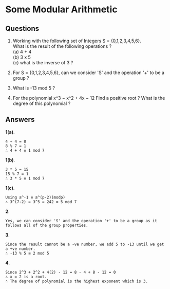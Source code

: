 # Some Modular Arithmetic

## Questions

1. Working with the following set of Integers S = {0,1,2,3,4,5,6}. <br />
   What is the result of the following operations ? <br/>
   (a) 4 + 4 <br/>
   (b) 3 x 5 <br/>
   (c) what is the inverse of 3 ? <br/>

2. For S = {0,1,2,3,4,5,6}, can we consider 'S' and the operation '+' to be a group ?

3. What is -13 mod 5 ?

4. For the polynomial x^3 − x^2 + 4x − 12 Find a positive root ? What is the degree of this polynomial ?

## Answers

**1(a)**.

```
4 + 4 = 8
8 % 7 = 1
∴ 4 + 4 ≡ 1 mod 7
```

**1(b)**.

```
3 * 5 = 15
15 % 7 = 1
∴ 3 * 5 ≡ 1 mod 7
```

**1(c)**.

```
Using a^-1 ≡ a^(p-2)(modp)
∴ 3^(7-2) = 3^5 = 242 ≡ 5 mod 7
```

**2**.

```
Yes, we can consider 'S' and the operation '+' to be a group as it follows all of the group properties.
```

**3**.

```
Since the result cannot be a -ve number, we add 5 to -13 until we get a +ve number.
∴ -13 % 5 ≡ 2 mod 5
```

**4**.

```
Since 2^3 + 2^2 + 4(2) - 12 = 8 - 4 + 8 - 12 = 0
∴ x = 2 is a root.
∴ The degree of polynomial is the highest exponent which is 3.
```
